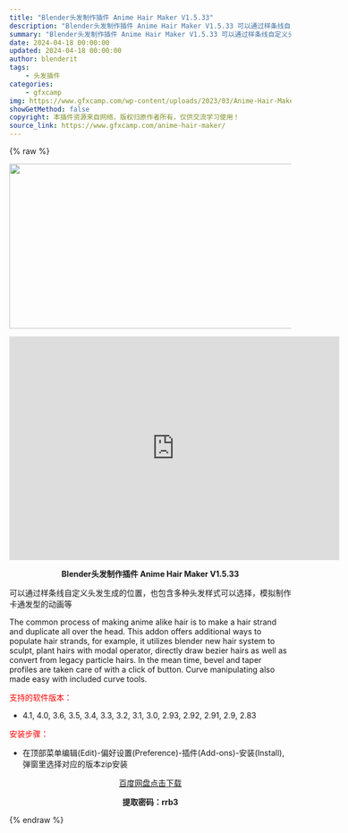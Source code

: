 ```yaml
---
title: "Blender头发制作插件 Anime Hair Maker V1.5.33"
description: "Blender头发制作插件 Anime Hair Maker V1.5.33 可以通过样条线自定义头发生成的位置，也包含多种头发样式可以选择，模拟制作卡通发型的动画等 The common proce..."
summary: "Blender头发制作插件 Anime Hair Maker V1.5.33 可以通过样条线自定义头发生成的位置，也包含多种头发样式可以选择，模拟制作卡通发型的动画等 The common proce..."
date: 2024-04-18 00:00:00
updated: 2024-04-18 00:00:00
author: blenderit
tags: 
    - 头发插件
categories:
    - gfxcamp
img: https://www.gfxcamp.com/wp-content/uploads/2023/03/Anime-Hair-Maker.jpg
showGetMethod: false
copyright: 本插件资源来自网络，版权归原作者所有，仅供交流学习使用！
source_link: https://www.gfxcamp.com/anime-hair-maker/
---
```


{% raw %}
<div><p><img decoding="async" class="aligncenter size-full wp-image-110464" src="https://www.gfxcamp.com/wp-content/uploads/2023/03/Anime-Hair-Maker.jpg" data-src="https://www.gfxcamp.com/wp-content/uploads/2023/03/Anime-Hair-Maker.jpg" alt="" width="590" height="295" data-srcset="https://www.gfxcamp.com/wp-content/uploads/2023/03/Anime-Hair-Maker.jpg 590w, https://www.gfxcamp.com/wp-content/uploads/2023/03/Anime-Hair-Maker-150x75.jpg 150w" data-sizes="(max-width: 590px) 100vw, 590px"></p><p style="text-align: center;"><iframe loading="lazy" src="https://player.youku.com/embed/XNTk0ODk0MTY4OA==" width="590" height="400" frameborder="0" allowfullscreen="allowfullscreen"></iframe></p><p style="text-align: center;"><strong>Blender头发制作插件 Anime Hair Maker V1.5.33</strong></p><p>可以通过样条线自定义头发生成的位置，也包含多种头发样式可以选择，模拟制作卡通发型的动画等</p><p>The common process of making anime alike hair is to make a hair strand and duplicate all over the head. This addon offers additional ways to populate hair strands, for example, it utilizes blender new hair system to sculpt, plant hairs with modal operator, directly draw bezier hairs as well as convert from legacy particle hairs. In the mean time, bevel and taper profiles are taken care of with a click of button. Curve manipulating also made easy with included curve tools.</p><p><span style="color: #ff0000;">支持的软件版本：</span></p><ul>
<li>4.1, 4.0, 3.6, 3.5, 3.4, 3.3, 3.2, 3.1, 3.0, 2.93, 2.92, 2.91, 2.9, 2.83</li>
</ul><p style="text-align: left;"><span style="color: #ff0000;">安装步骤：</span></p><ul>
<li>在顶部菜单编辑(Edit)-偏好设置(Preference)-插件(Add-ons)-安装(Install),弹窗里选择对应的版本zip安装</li>
</ul><p style="text-align: center;"><a class="maxbutton-3 maxbutton maxbutton-baidu" target="_blank" rel="noopener" href="https://pan.baidu.com/s/1_BSFnS4MvE8PguU0UETF_w?pwd=rrb3"><span class="mb-text">百度网盘点击下载</span></a></p><p style="text-align: center;"><strong>提取密码：rrb3</strong></p></div>
<div style="display: none">gfxcamp</div>
{% endraw %}